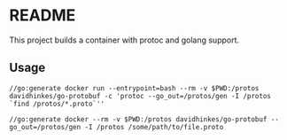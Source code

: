 # README

This project builds a container with protoc and golang support.

## Usage

```
//go:generate docker run --entrypoint=bash --rm -v $PWD:/protos davidhinkes/go-protobuf -c 'protoc --go_out=/protos/gen -I /protos `find /protos/*.proto`''
```

```
//go:generate docker --rm -v $PWD:/protos davidhinkes/go-protobuf --go_out=/protos/gen -I /protos /some/path/to/file.proto
```
